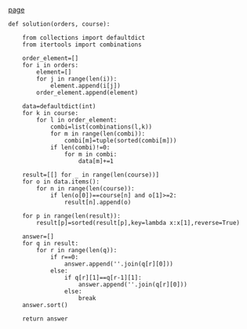 [page](https://programmers.co.kr/learn/courses/30/lessons/72411)

    def solution(orders, course):

        from collections import defaultdict
        from itertools import combinations

        order_element=[]
        for i in orders:
            element=[]
            for j in range(len(i)):
                element.append(i[j])
            order_element.append(element)

        data=defaultdict(int)
        for k in course:
            for l in order_element:
                combi=list(combinations(l,k))
                for m in range(len(combi)):
                    combi[m]=tuple(sorted(combi[m]))
                if len(combi)!=0:
                    for m in combi:
                        data[m]+=1

        result=[[] for _ in range(len(course))]
        for o in data.items():
            for n in range(len(course)):
                if len(o[0])==course[n] and o[1]>=2:
                    result[n].append(o)

        for p in range(len(result)):
            result[p]=sorted(result[p],key=lambda x:x[1],reverse=True)

        answer=[]
        for q in result:
            for r in range(len(q)):
                if r==0:
                    answer.append(''.join(q[r][0]))
                else:
                    if q[r][1]==q[r-1][1]:
                        answer.append(''.join(q[r][0]))
                    else:
                        break
        answer.sort()

        return answer
